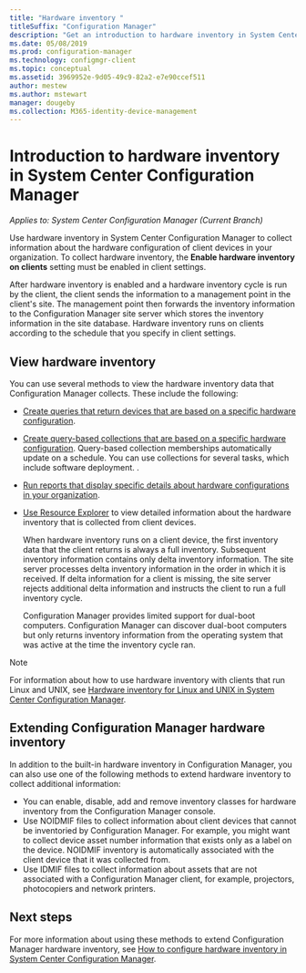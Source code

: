 ```yaml
---
title: "Hardware inventory "
titleSuffix: "Configuration Manager"
description: "Get an introduction to hardware inventory in System Center Configuration Manager."
ms.date: 05/08/2019
ms.prod: configuration-manager
ms.technology: configmgr-client
ms.topic: conceptual
ms.assetid: 3969952e-9d05-49c9-82a2-e7e90ccef511
author: mestew
ms.author: mstewart
manager: dougeby
ms.collection: M365-identity-device-management
---
```

# Introduction to hardware inventory in System Center Configuration Manager

*Applies to: System Center Configuration Manager (Current Branch)*

Use hardware inventory in System Center Configuration Manager to collect information about the hardware configuration of client devices in your organization. To collect hardware inventory, the **Enable hardware inventory on clients** setting must be enabled in client settings.  

 After hardware inventory is enabled and a hardware inventory cycle is run by the client, the client sends the information to a management point in the client's site. The management point then forwards the inventory information to the Configuration Manager site server which stores the inventory information in the site database. Hardware inventory runs on clients according to the schedule that you specify in client settings.  
## View hardware inventory 

 You can use several methods to view the hardware inventory data that Configuration Manager collects. These include the following:  

- [Create queries that return devices that are based on a specific hardware configuration](../../../../core/servers/manage/introduction-to-queries.md).  

- [Create query-based collections that are based on a specific hardware configuration](../../../../core/clients/manage/collections/introduction-to-collections.md). Query-based collection memberships automatically update on a schedule. You can use collections for several tasks, which include software deployment. .  

- [Run reports that display specific details about hardware configurations in your organization](../../../../core/servers/manage/reporting.md).   

- [Use Resource Explorer](../../../../core/clients/manage/inventory/use-resource-explorer-to-view-hardware-inventory.md) to view detailed information about the hardware inventory that is collected from client devices.   

  When hardware inventory runs on a client device, the first inventory data that the client returns is always a full inventory. Subsequent inventory information contains only delta inventory information. The site server processes delta inventory information in the order in which it is received. If delta information for a client is missing, the site server rejects additional delta  information and instructs the client to run a full inventory cycle.  

  Configuration Manager provides limited support for dual-boot computers. Configuration Manager can discover dual-boot computers but only returns inventory information from the operating system that was active at the time the inventory cycle ran.  

> [!NOTE]  
>  For information about how to use hardware inventory with clients that run Linux and UNIX, see [Hardware inventory for Linux and UNIX in System Center Configuration Manager](../../../../core/clients/manage/inventory/hardware-inventory-for-linux-and-unix.md).  

## Extending Configuration Manager hardware inventory  
 In addition to the built-in hardware inventory in Configuration Manager, you can also use one of the following methods to extend hardware inventory to collect additional information:  

- You can enable, disable, add and remove inventory classes for hardware inventory from the Configuration Manager console.  
- Use NOIDMIF files to collect information about client devices that cannot be inventoried by Configuration Manager. For example, you might want to collect device asset number information that exists only as a label on the device. NOIDMIF inventory is automatically associated with the client device that it was collected from.  
- Use IDMIF files to collect information about assets that are not associated with a Configuration Manager client, for example, projectors, photocopiers and network printers. 


## Next steps
For more information about using these methods to extend Configuration Manager hardware inventory, see [How to configure hardware inventory in System Center Configuration Manager](../../../../core/clients/manage/inventory/configure-hardware-inventory.md).  
